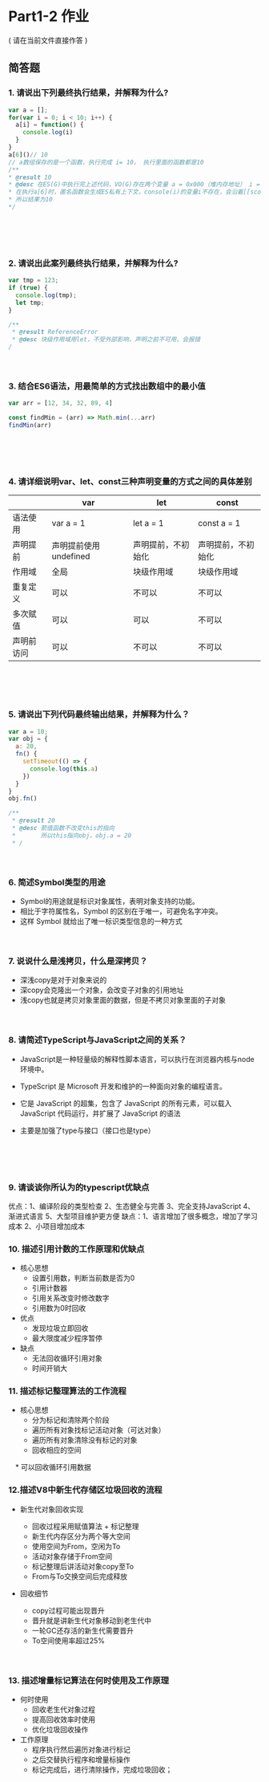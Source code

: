 # Part1-2 作业

( 请在当前文件直接作答 )

## 简答题

### 1. 请说出下列最终执行结果，并解释为什么?

```javascript
var a = [];
for(var i = 0; i < 10; i++) {
  a[i] = function() {
    console.log(i)
  }
}
a[6]()// 10
// a数组保存的是一个函数，执行完成 i= 10， 执行里面的函数都是10
/**
* @result 10
* @desc 在ES(G)中执行完上述代码，VO(G)存在两个变量 a = 0x000（堆内存地址） i = 10。
* 在执行a[6]时，匿名函数会生成ES私有上下文，console(i)的变量i不存在，会沿着[[scope]]在全局作用域找到i
* 所以结果为10
*/
```

　

　

### 2. 请说出此案列最终执行结果，并解释为什么?

```javascript
var tmp = 123;
if (true) {
  console.log(tmp);
  let tmp;
}
```
``` js
/**
 * @result ReferenceError
 * @desc 块级作用域用let，不受外部影响，声明之前不可用，会报错
/
```

　

### 3. 结合ES6语法，用最简单的方式找出数组中的最小值

```javascript
var arr = [12, 34, 32, 89, 4]

const findMin = (arr) => Math.min(...arr)
findMin(arr)

```

　

　

### 4. 请详细说明var、let、const三种声明变量的方式之间的具体差别
|      |  var   | let  | const |
| ---- |  ----  | ----  | ---- |
| 语法使用 | var a = 1  | let a = 1 | const a = 1 |
| 声明提前 | 声明提前使用undefined  | 声明提前，不初始化 | 声明提前，不初始化 |
| 作用域 | 全局  | 块级作用域 | 块级作用域 |
| 重复定义 | 可以  | 不可以 | 不可以 |
| 多次赋值 | 可以  | 可以 | 不可以 |
| 声明前访问 | 可以  | 不可以 | 不可以 |
　

　

### 5. 请说出下列代码最终输出结果，并解释为什么？

```javascript
var a = 10;
var obj = {
  a: 20,
  fn() {
    setTimeout(() => {
      console.log(this.a)
    })
  }
}
obj.fn()
```
```js
/**
 * @result 20
 * @desc 箭值函数不改变this的指向
 *       所以this指向obj，obj.a = 20
 * /
```


　

### 6. 简述Symbol类型的用途
* Symbol的用途就是标识对象属性，表明对象支持的功能。 
* 相比于字符属性名，Symbol 的区别在于唯一，可避免名字冲突。 
* 这样 Symbol 就给出了唯一标识类型信息的一种方式
　

　

### 7. 说说什么是浅拷贝，什么是深拷贝？
* 深浅copy是对于对象来说的
* 深copy会克隆出一个对象，会改变子对象的引用地址
* 浅copy也就是拷贝对象里面的数据，但是不拷贝对象里面的子对象
　

　

### 8. 请简述TypeScript与JavaScript之间的关系？
* JavaScript是一种轻量级的解释性脚本语言，可以执行在浏览器内核与node环境中。

* TypeScript 是 Microsoft 开发和维护的一种面向对象的编程语言。
* 它是 JavaScript 的超集，包含了 JavaScript 的所有元素，可以载入 JavaScript 代码运行，并扩展了 JavaScript 的语法
* 主要是加强了type与接口（接口也是type）

　

　

### 9. 请谈谈你所认为的typescript优缺点
优点：1、编译阶段的类型检查
     2、生态健全与完善
     3、完全支持JavaScript
     4、渐进式语言
     5、大型项目维护更方便
缺点：1、语言增加了很多概念，增加了学习成本
     2、小项目增加成本
　

### 10. 描述引用计数的工作原理和优缺点
* 核心思想
  - 设置引用数，判断当前数是否为0
  - 引用计数器
  - 引用关系改变时修改数字
  - 引用数为0时回收
* 优点
  - 发现垃圾立即回收
  - 最大限度减少程序暂停
* 缺点
  - 无法回收循环引用对象
  - 时间开销大



### 11. 描述标记整理算法的工作流程
* 核心思想
  - 分为标记和清除两个阶段
  - 遍历所有对象找标记活动对象（可达对象）
  - 遍历所有对象清除没有标记的对象
  - 回收相应的空间
　

　* 可以回收循环引用数据

### 12.描述V8中新生代存储区垃圾回收的流程
* 新生代对象回收实现
  - 回收过程采用赋值算法 + 标记整理
  - 新生代内存区分为两个等大空间
  - 使用空间为From，空闲为To
  - 活动对象存储于From空间
  - 标记整理后讲活动对象copy至To
  - From与To交换空间后完成释放

* 回收细节
  - copy过程可能出现晋升
  - 晋升就是讲新生代对象移动到老生代中
  - 一轮GC还存活的新生代需要晋升
  - To空间使用率超过25%

　

### 13. 描述增量标记算法在何时使用及工作原理
* 何时使用
  - 回收老生代对象过程
  - 提高回收效率时使用
  - 优化垃圾回收操作
* 工作原理
  - 程序执行然后遍历对象进行标记
  - 之后交替执行程序和增量标操作
  - 标记完成后，进行清除操作，完成垃圾回收；
　

　